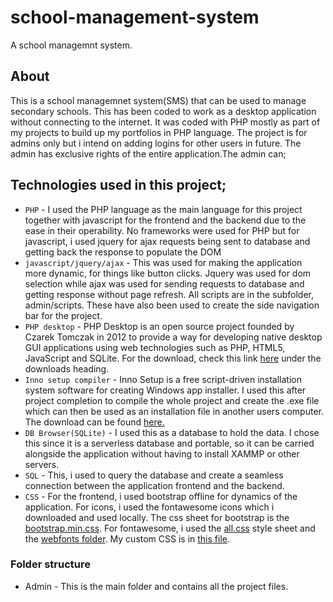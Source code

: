 # school-management-system

A school managemnt system.

## About
This is a school managemnet system(SMS) that can be used to manage secondary schools. This has been coded to work as a desktop application without connecting to the internet. It was coded with PHP mostly as part of my projects to build up my portfolios
in PHP language. The project is for admins only but i intend on adding logins for other users in future. The admin has exclusive rights of the entire application.The admin can;


## Technologies used in this project;
* `PHP` - I used the PHP language as the main language for this project together with javascript for the frontend and the backend due to the ease in their operability. No frameworks were used for PHP but for javascript, i used jquery for ajax requests being sent to database and getting back the response to populate the DOM
* `javascript/jquery/ajax` - This was used for making the application more dynamic, for things like button clicks. Jquery was used for dom selection while ajax was used for sending requests to database and getting response without page refresh. All scripts are in the subfolder, admin/scripts. These have also been used to create the side navigation bar for the project.
* `PHP desktop` - PHP Desktop is an open source project founded by Czarek Tomczak in 2012 to provide a way for developing native desktop GUI applications using web technologies such as PHP, HTML5, JavaScript and SQLite. For the download, check this link 
  <a href='https://github.com/cztomczak/phpdesktop' target='_blank'>here</a> under the downloads heading.
* `Inno setup compiler` - Inno Setup is a free script-driven installation system software for creating Windows app installer. I used this after project completion to compile the whole project and create the .exe file which can then be used as an installation file in another users computer. The download can be found <a href='https://jrsoftware.org/isdl.php' target='_blank'>here.</a>
*  `DB Browser(SQLite)` - I used this as a database to hold the data. I chose this since it is a serverless database and portable, so it can be carried alongside the application without having to install XAMMP or other servers.
*  `SQL` - This, i used to query the database and create a seamless connection between the application frontend and the backend.
*  `CSS` - For the frontend, i used bootstrap offline for dynamics of the application. For icons, i used the fontawesome icons which i downloaded and used locally. The css sheet for bootstrap is the <a href = 'admin/styles/bootstrap.min.css'>bootstrap.min.css</a>. For fontawesome, i used the <a href="admin/styles/CSS/all.css">all.css</a>  style sheet and the <a href='/admin/styles/webfonts'>webfonts folder</a>. My custom CSS is in <a href='admin/styles/styles.css'>this file</a>.

### Folder structure
* Admin - This is the main folder and contains all the project files.
